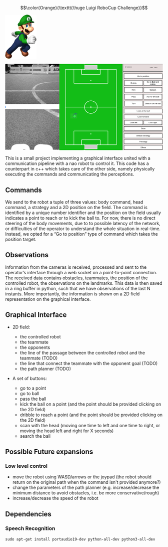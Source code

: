 $$\color{Orange}{\texttt{\huge Luigi RoboCup Challenge}}$$

![Luigi](docs/images/luigi.png)

![](docs/images/interface_screenshot.png)

This is a small project implementing a graphical interface united with a communication pipeline with a nao robot to control it. This code has a counterpart in c++ which takes care of the other side, namely physically executing the commands and communicating the perceptions.

## 

## Commands

We send to the robot a tuple of three values: body command, head command, a strategy and a 2D position on the field. The command is identified by a unique number identifier and the position on the field usually indicates a point to reach or to kick the ball to. For now, there is no direct steering of the body movements, due to to possible latency of the network, or difficulties of the operator to understand the whole situation in real-time. Instead, we opted for a “Go to position” type of command which takes the position target.

## Observations

Information from the cameras is received, processed and sent to the operator’s interface through a web socket on a point-to-point connection. The received data contains obstacles, teammates, the position of the controlled robot, the observations on the landmarks. This data is then saved in a ring buffer in python, such that we have observations of the last N instants. More importantly, the information is shown on a 2D field representation on the graphical interface.

## Graphical Interface

- 2D field:
  - the controlled robot
  - the teammate
  - the opponents
  - the line of the passage between the controlled robot and the teammate (TODO)
  - the line that connect the teammate with the opponent goal (TODO)
  - the path planner (TODO)

- A set of buttons:
  - go to a point
  - go to ball
  - pass the ball
  - kick the ball on a point (and the point should be provided clicking on the 2D field)
  - dribble to reach a point (and the point should be provided clicking on the 2D field)
  - scan with the head (moving one time to left and one time to right, or moving the head left and right for X seconds)
  - search the ball

## 

## Possible Future expansions

### Low level control
- move the robot using WASD/arrows or the joypad (the robot should return on the original path when the command isn't provided anymore?)
- change the parameters of the path planner (e.g. increase/decrease the minimum distance to avoid obstacles, i.e. be more conservative/rough)
- increase/decrease the speed of the robot

## Dependencies

### Speech Recognition

```
sudo apt-get install portaudio19-dev python-all-dev python3-all-dev
```